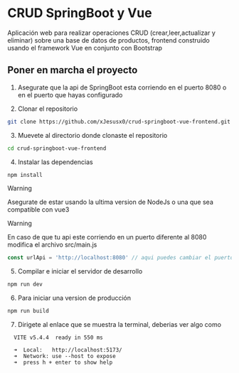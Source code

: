 # CRUD SpringBoot y Vue

Aplicación web para realizar operaciones CRUD (crear,leer,actualizar y eliminar) sobre una base de datos de productos, frontend construido usando el framework Vue en conjunto con Bootstrap

## Poner en marcha el proyecto

1. Asegurate que la api de SpringBoot esta corriendo en el puerto 8080 o en el puerto que hayas configurado

2. Clonar el repositorio
```sh
git clone https://github.com/xJesusx0/crud-springboot-vue-frontend.git
```

3. Muevete al directorio donde clonaste el repositorio
```sh
cd crud-springboot-vue-frontend
```

4. Instalar las dependencias 
```sh
npm install
```

> [!WARNING]
> Asegurate de estar usando la ultima version de NodeJs o una que sea compatible con vue3

> [!WARNING]
> En caso de que tu api este corriendo en un puerto diferente al 8080 modifica el archivo src/main.js

```javascript
const urlApi = 'http://localhost:8080' // aqui puedes cambiar el puerto
```

5. Compilar e iniciar el servidor de desarrollo
```sh
npm run dev
```

6. Para iniciar una version de producción
```sh
npm run build
```

7. Dirigete al enlace que se muestra la terminal, deberias ver algo como 
```
  VITE v5.4.4  ready in 550 ms

  ➜  Local:   http://localhost:5173/
  ➜  Network: use --host to expose
  ➜  press h + enter to show help
``` 